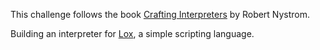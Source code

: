 
This challenge follows the book
[Crafting Interpreters](https://craftinginterpreters.com/) by Robert Nystrom.

Building an interpreter for 
[Lox](https://craftinginterpreters.com/the-lox-language.html), a simple
scripting language.
